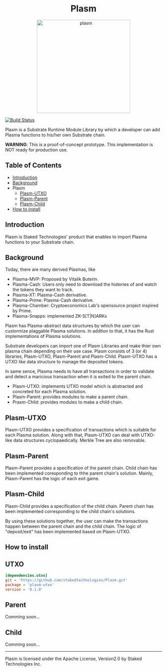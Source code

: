 <div align="center"><h1>Plasm</h1></div>

<div align="center"><img width="300" alt="plasm" src="https://user-images.githubusercontent.com/6259384/55708398-cf9ae900-5a20-11e9-859c-3435b55c68a5.png"></div>

[![Build Status](https://travis-ci.org/stakedtechnologies/Plasm.svg?branch=master)](https://travis-ci.org/stakedtechnologies/Plasm)

Plasm is a Substrate Runtime Module Library by which a developer can add Plasma functions to his/her own Substrate chain.

__WARNING__: This is a proof-of-concept prototype. This implementation is NOT ready for production use. 

## Table of Contents
- [Introduction](https://github.com/stakedtechnologies/Plasm/tree/sota#introduction)
- [Background](https://github.com/stakedtechnologies/Plasm/tree/sota#background)
- Plasm
    - [Plasm-UTXO](https://github.com/stakedtechnologies/Plasm/tree/sota#plasm-utxo)
    - [Plasm-Parent](https://github.com/stakedtechnologies/Plasm/tree/sota#plasm-parent)
    - [Plasm-Child](https://github.com/stakedtechnologies/Plasm/tree/sota#plasm-child)
- [How to install](https://github.com/stakedtechnologies/Plasm/tree/sota#how-to-install)

## Introduction
Plasm is Staked Technologies' product that enables to import Plasma functions to your Substrate chain.

## Background
Today, there are many derived Plasmas, like 

- Plasma-MVP: Proposed by Vitalik Buterin.
- Plasma-Cash: Users only need to download the histories of and watch the tokens they want to track.
- Plasma-XT: Plasma-Cash derivative.
- Plasma-Prime: Plasma-Cash derivative.
- Plasma-Chamber: Cryptoeconomics Lab's opensource project inspired by Prime. 
- Plasma-Snapps: implemented ZK-S[T|N]ARKs

Plasm has Plasma-abstract data structures by which the user can custormize plaggable Plasma solutions. In addtion to that, it has the Rust implementations of Plasma solutions. 

Substrate developers can import one of Plasm Libraries and make thier own plasma chain depending on their use case. Plasm consists of 3 (or 4) libraries, Plasm-UTXO, Plasm-Parent and Plasm-Child. Plasm-UTXO has a UTXO like data structure to manage the deposited tokens. 

In same sence, Plasma needs to have all transactions in order to validate and detect a maricious transaction when it is exited to the parent chain. 

- Plasm-UTXO: implements UTXO model which is abstracted and concreted for each Plasma solution.
- Plasm-Parent: provides modules to make a parent chain.  
- Prasm-Child: provides modules to make a child chain.


## Plasm-UTXO
Plasm-UTXO provides a specification of transactions which is suitable for each Plasma solution. Along with that, Plasm-UTXO can deal with UTXO-like data structures cyclopaedically. Merkle Tree are also removable.


## Plasm-Parent
Plasm-Parent provides a specification of the parent chain. Child chain has been implemented coresponding to thhe parent chain's solution. Mainly, Plasm-Parent has the logic of each exit game.


## Plasm-Child
Plasm-Child provides a specification of the child chain. Parent chain has been implemented corresponding to the child chain's solutions. 


By using these solutions together, the user can make the transactions happen between the parent chain and the child chain. The logic of "deposit/exit" has been implemented based on Plasm-UTXO.

## How to install

## UTXO
```toml
[dependencies.utxo]
git = 'https://github.com/stakedtechnologies/Plasm.git'
package = 'plasm-utxo'
version = '0.1.0' 
```

## Parent
Comming soon...

## Child
Comming soon...

* * *
Plasm is licensed under the Apache License, Version2.0 by Staked Technologies Inc.
